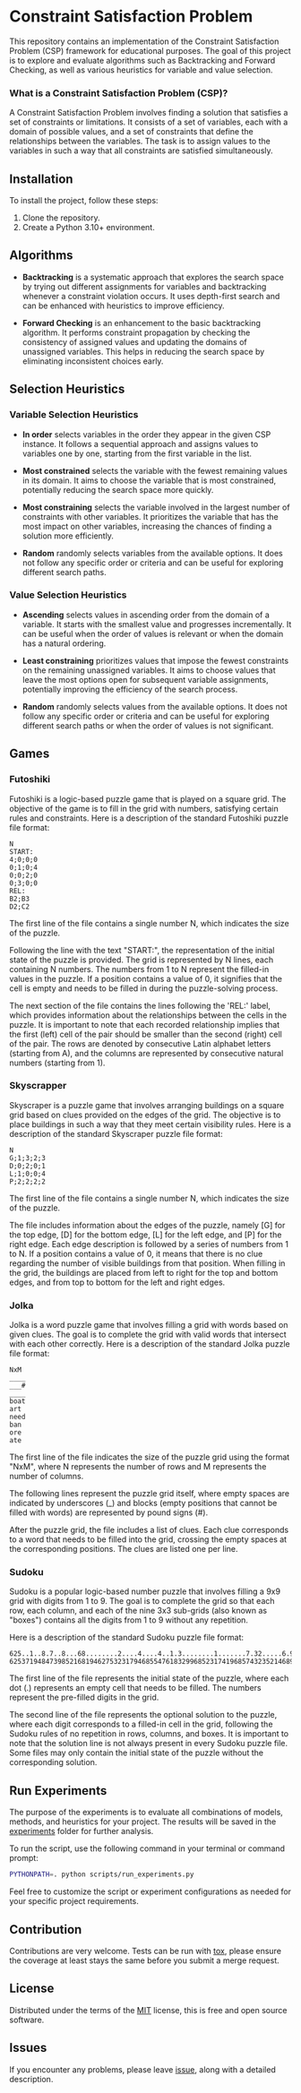 # Constraint Satisfaction Problem

This repository contains an implementation of the Constraint Satisfaction Problem (CSP) framework for educational purposes.
The goal of this project is to explore and evaluate algorithms such as Backtracking and Forward Checking, as well as various heuristics for variable and value selection.


### What is a Constraint Satisfaction Problem (CSP)?

A Constraint Satisfaction Problem involves finding a solution that satisfies a set of constraints or limitations.
It consists of a set of variables, each with a domain of possible values, and a set of constraints that define the relationships between the variables.
The task is to assign values to the variables in such a way that all constraints are satisfied simultaneously.


## Installation

To install the project, follow these steps:

1. Clone the repository.
2. Create a Python 3.10+ environment.


## Algorithms

* **Backtracking** is a systematic approach that explores the search space by trying out different assignments for
  variables and backtracking whenever a constraint violation occurs.
  It uses depth-first search and can be enhanced with heuristics to improve efficiency.

* **Forward Checking** is an enhancement to the basic backtracking algorithm.
  It performs constraint propagation by checking the consistency of assigned values and updating the domains of unassigned variables.
  This helps in reducing the search space by eliminating inconsistent choices early.


## Selection Heuristics

### Variable Selection Heuristics

* **In order** selects variables in the order they appear in the given CSP instance.
  It follows a sequential approach and assigns values to variables one by one, starting from the first variable in the list.

* **Most constrained** selects the variable with the fewest remaining values in its domain.
  It aims to choose the variable that is most constrained, potentially reducing the search space more quickly.

* **Most constraining** selects the variable involved in the largest number of constraints with other variables.
  It prioritizes the variable that has the most impact on other variables, increasing the chances of finding a solution more efficiently.

* **Random** randomly selects variables from the available options.
  It does not follow any specific order or criteria and can be useful for exploring different search paths.


### Value Selection Heuristics

* **Ascending** selects values in ascending order from the domain of a variable.
  It starts with the smallest value and progresses incrementally.
  It can be useful when the order of values is relevant or when the domain has a natural ordering.

* **Least constraining** prioritizes values that impose the fewest constraints on the remaining unassigned variables.
  It aims to choose values that leave the most options open for subsequent variable assignments, potentially improving the efficiency of the search process.

* **Random** randomly selects values from the available options.
  It does not follow any specific order or criteria and can be useful for exploring different search paths or when the order of values is not significant.


## Games

### Futoshiki

Futoshiki is a logic-based puzzle game that is played on a square grid.
The objective of the game is to fill in the grid with numbers, satisfying certain rules and constraints.
Here is a description of the standard Futoshiki puzzle file format:

```text
N
START:
4;0;0;0
0;1;0;4
0;0;2;0
0;3;0;0
REL:
B2;B3
D2;C2
```

The first line of the file contains a single number N, which indicates the size of the puzzle.

Following the line with the text "START:", the representation of the initial state of the puzzle is provided.
The grid is represented by N lines, each containing N numbers.
The numbers from 1 to N represent the filled-in values in the puzzle.
If a position contains a value of 0, it signifies that the cell is empty and needs to be filled in during the puzzle-solving process.

The next section of the file contains the lines following the 'REL:' label, which provides information about the relationships between the cells in the puzzle.
It is important to note that each recorded relationship implies that the first (left) cell of the pair should be smaller than the second (right) cell of the pair.
The rows are denoted by consecutive Latin alphabet letters (starting from A), and the columns are represented by consecutive natural numbers (starting from 1).


### Skyscrapper

Skyscraper is a puzzle game that involves arranging buildings on a square grid based on clues provided on the edges of the grid.
The objective is to place buildings in such a way that they meet certain visibility rules.
Here is a description of the standard Skyscraper puzzle file format:

```text
N
G;1;3;2;3
D;0;2;0;1
L;1;0;0;4
P;2;2;2;2
```

The first line of the file contains a single number N, which indicates the size of the puzzle.

The file includes information about the edges of the puzzle, namely [G] for the top edge, [D] for the bottom edge, [L] for the left edge, and [P] for the right edge.
Each edge description is followed by a series of numbers from 1 to N.
If a position contains a value of 0, it means that there is no clue regarding the number of visible buildings from that position.
When filling in the grid, the buildings are placed from left to right for the top and bottom edges, and from top to bottom for the left and right edges.


### Jolka

Jolka is a word puzzle game that involves filling a grid with words based on given clues.
The goal is to complete the grid with valid words that intersect with each other correctly.
Here is a description of the standard Jolka puzzle file format:

```text
NxM
____
___#
____
boat
art
need
ban
ore
ate
```

The first line of the file indicates the size of the puzzle grid using the format "NxM", where N represents the number of rows and M represents the number of columns.

The following lines represent the puzzle grid itself, where empty spaces are indicated by underscores (_) and
blocks (empty positions that cannot be filled with words) are represented by pound signs (#).

After the puzzle grid, the file includes a list of clues.
Each clue corresponds to a word that needs to be filled into the grid, crossing the empty spaces at the corresponding positions.
The clues are listed one per line.


### Sudoku

Sudoku is a popular logic-based number puzzle that involves filling a 9x9 grid with digits from 1 to 9.
The goal is to complete the grid so that each row, each column, and each of the nine 3x3 sub-grids (also known as "boxes")
contains all the digits from 1 to 9 without any repetition.

Here is a description of the standard Sudoku puzzle file format:

```text
625..1..8.7..8...68........2....4....4..1.3........1.......7.32.....6.9..84.3....
625371948473985216819462753231794685547618329968523174196857432352146897784239561
```

The first line of the file represents the initial state of the puzzle, where each dot (.) represents an empty cell that needs to be filled.
The numbers represent the pre-filled digits in the grid.

The second line of the file represents the optional solution to the puzzle, where each digit corresponds to a filled-in cell in the grid,
following the Sudoku rules of no repetition in rows, columns, and boxes.
It is important to note that the solution line is not always present in every Sudoku puzzle file.
Some files may only contain the initial state of the puzzle without the corresponding solution.


## Run Experiments

The purpose of the experiments is to evaluate all combinations of models, methods, and heuristics for your project.
The results will be saved in the [experiments](experiments) folder for further analysis.

To run the script, use the following command in your terminal or command prompt:

```bash
PYTHONPATH=. python scripts/run_experiments.py
```

Feel free to customize the script or experiment configurations as needed for your specific project requirements.


## Contribution
Contributions are very welcome.
Tests can be run with [tox](https://tox.wiki/en/latest/), please ensure the coverage at least stays the same before you submit a merge request.


## License
Distributed under the terms of the [MIT](https://opensource.org/license/mit/) license, this is free and open source software.


## Issues
If you encounter any problems, please leave [issue](../../issues/new), along with a detailed description.
